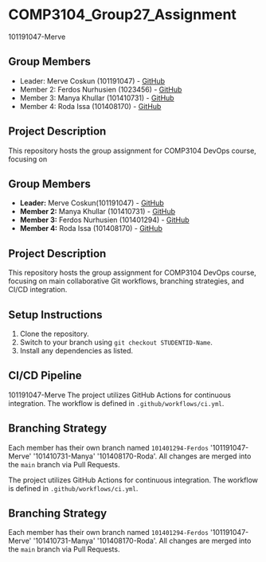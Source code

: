 # COMP3104_Group27_Assignment
 101191047-Merve

## Group Members
- Leader: Merve Coskun (101191047) - [GitHub](https://github.com/ardacmerve)
- Member 2: Ferdos Nurhusien (1023456) - [GitHub](https://github.com/Feduyaz)
- Member 3: Manya Khullar (101410731) - [GitHub](https://github.com/ManyaKhullar)
- Member 4: Roda Issa (101408170) - [GitHub](https://github.com/Roda152)

## Project Description
This repository hosts the group assignment for COMP3104 DevOps course, focusing on
## Group Members
- **Leader:** Merve Coskun(101191047) - [GitHub](https://github.com/ardacmerve)
- **Member 2:** Manya Khullar (101410731) - [GitHub](https://github.com/ManyaKhullar)
- **Member 3:** Ferdos Nurhusien (101401294) - [GitHub](https://github.com/Feduyaz)
- **Member 4:** Roda Issa (101408170) - [GitHub](https://github.com/Roda152)
## Project Description
This repository hosts the group assignment for COMP3104 DevOps course, focusing on 
main
collaborative Git workflows, branching strategies, and CI/CD integration.
## Setup Instructions
1. Clone the repository.
2. Switch to your branch using `git checkout STUDENTID-Name`.
3. Install any dependencies as listed.
## CI/CD Pipeline
101191047-Merve
The project utilizes GitHub Actions for continuous integration. The workflow is defined
in `.github/workflows/ci.yml`.
## Branching Strategy
Each member has their own branch named `101401294-Ferdos` '101191047-Merve' '101410731-Manya' '101408170-Roda'. All changes are
merged into the `main` branch via Pull Requests.

The project utilizes GitHub Actions for continuous integration. The workflow is defined 
in `.github/workflows/ci.yml`.
## Branching Strategy
Each member has their own branch named `101401294-Ferdos` '101191047-Merve' '101410731-Manya' '101408170-Roda'. All changes are
merged into the `main` branch via Pull Requests.
